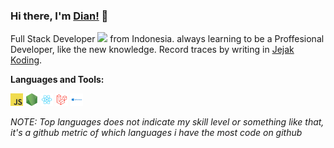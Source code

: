 ### Hi there, I'm [Dian!](https://dionannd.github.io) 👋

Full Stack Developer <img src="https://media.giphy.com/media/WUlplcMpOCEmTGBtBW/giphy.gif" width="30"> from Indonesia. always learning to be a Proffesional Developer, like the new knowledge. Record traces by writing in [Jejak Koding](https://jejakkoding.blogspot.com).

**Languages and Tools:**

<code><img height="20" src="https://raw.githubusercontent.com/github/explore/80688e429a7d4ef2fca1e82350fe8e3517d3494d/topics/javascript/javascript.png"></code>
<code><img height="20" src="https://raw.githubusercontent.com/github/explore/80688e429a7d4ef2fca1e82350fe8e3517d3494d/topics/nodejs/nodejs.png"></code>
<code><img height="20" src="https://raw.githubusercontent.com/github/explore/80688e429a7d4ef2fca1e82350fe8e3517d3494d/topics/react/react.png"></code>
<code><img height="20" src="https://raw.githubusercontent.com/github/explore/80688e429a7d4ef2fca1e82350fe8e3517d3494d/topics/laravel/laravel.png"></code>
<code><img height="20" src="https://raw.githubusercontent.com/github/explore/80688e429a7d4ef2fca1e82350fe8e3517d3494d/topics/windows/windows.png"></code>

*NOTE: Top languages does not indicate my skill level or something like that, it's a github metric of which languages i have the most code on github*
